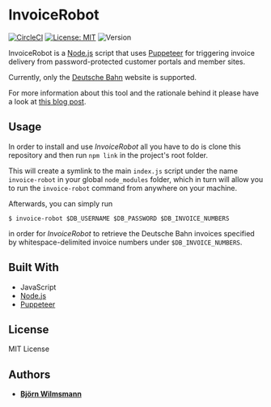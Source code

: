 # InvoiceRobot

[![CircleCI](https://circleci.com/gh/BjoernKW/InvoiceRobot.svg?style=shield)](https://circleci.com/gh/BjoernKW/InvoiceRobot)
[![License: MIT](https://img.shields.io/badge/License-MIT-yellow.svg)](https://opensource.org/licenses/MIT)
![Version](https://img.shields.io/github/package-json/v/BjoernKW/InvoiceRobot.svg?style=shield)

InvoiceRobot is a [Node.js](https://nodejs.org/) script that uses [Puppeteer](https://pptr.dev/) for triggering invoice
delivery from password-protected customer portals and member sites.

Currently, only the [Deutsche Bahn](https://www.bahn.de/) website is supported.

For more information about this tool and the rationale behind it please have a look at
[this blog post](https://bjoernkw.com/2020/08/02/automating-fetching-incoming-invoices-with-puppeteer/).

## Usage

In order to install and use *InvoiceRobot* all you have to do is clone this repository
and then run ```npm link``` in the project's root folder.

This will create a symlink to the main ```index.js``` script under the name ```invoice-robot``` in your global
```node_modules``` folder, which in turn will allow you to run the ```invoice-robot``` command from anywhere on your
machine.

Afterwards, you can simply run 

```shell script
$ invoice-robot $DB_USERNAME $DB_PASSWORD $DB_INVOICE_NUMBERS
```

in order for *InvoiceRobot* to retrieve the Deutsche Bahn invoices specified by whitespace-delimited invoice numbers
under ```$DB_INVOICE_NUMBERS```.

## Built With

* JavaScript
* [Node.js](https://nodejs.org/)
* [Puppeteer](https://pptr.dev/)

## License

MIT License

## Authors

* **[Björn Wilmsmann](https://bjoernkw.com)**
